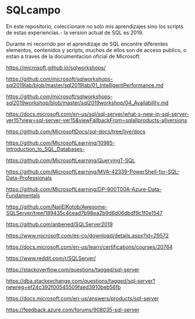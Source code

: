 # SQLcampo
En este repositorio, coleccionare no solo mis aprendizajes sino los scripts de estas experiencias.- la version actual de SQL es 2019.

Durante mi recorrido por el aprendizaje de SQL encontre diferentes elementos, contenidos y scripts, muchos de ellos son de acceso publico, o estan a traves de la documentacion oficial de Microsoft.

https://microsoft.github.io/sqlworkshops/

https://github.com/microsoft/sqlworkshops-sql2019lab/blob/master/sql2019lab/01_IntelligentPerformance.md

https://github.com/microsoft/sqlworkshops-sql2019workshop/blob/master/sql2019workshop/04_Availability.md

https://docs.microsoft.com/en-us/sql/sql-server/what-s-new-in-sql-server-ver15?view=sql-server-ver15&viewFallbackFrom=sqlallproducts-allversions

https://github.com/MicrosoftDocs/sql-docs/tree/live/docs

https://github.com/MicrosoftLearning/10985-Introduction_to_SQL_Databases-

https://github.com/MicrosoftLearning/QueryingT-SQL

https://github.com/MicrosoftLearning/MVA-42339-PowerShell-for-SQL-Data-Professionals

https://github.com/MicrosoftLearning/DP-900T00A-Azure-Data-Fundamentals

https://github.com/NajiElKotob/Awesome-SQLServer/tree/189435c4cead7b98ea2b9d6d06dbdf9c1f0e1547

https://github.com/anbened/SQLServer2019

https://www.microsoft.com/es-co/download/details.aspx?id=29572

https://docs.microsoft.com/en-us/learn/certifications/courses/20764

https://www.reddit.com/r/SQLServer/

https://stackoverflow.com/questions/tagged/sql-server

https://dba.stackexchange.com/questions/tagged/sql-server?newreg=ef24c392f00545509faed3910beb56fb

https://docs.microsoft.com/en-us/answers/products/sql-server

https://feedback.azure.com/forums/908035-sql-server
